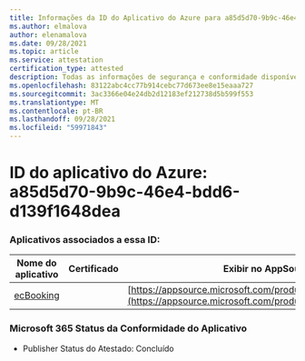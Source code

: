 ```yaml
---
title: Informações da ID do Aplicativo do Azure para a85d5d70-9b9c-46e4-bdd6-d139f1648dea
ms.author: elmalova
author: elenamalova
ms.date: 09/28/2021
ms.topic: article
ms.service: attestation
certification_type: attested
description: Todas as informações de segurança e conformidade disponíveis para a85d5d70-9b9c-46e4-bdd6-d139f1648dea.
ms.openlocfilehash: 83122abc4cc77b914cebc77d673ee8e15eaaa727
ms.sourcegitcommit: 3ac3366e04e24db2d12183ef212738d5b599f553
ms.translationtype: MT
ms.contentlocale: pt-BR
ms.lasthandoff: 09/28/2021
ms.locfileid: "59971843"
---
```

# <a name="azure-app-id-a85d5d70-9b9c-46e4-bdd6-d139f1648dea"></a>ID do aplicativo do Azure: a85d5d70-9b9c-46e4-bdd6-d139f1648dea


### <a name="apps-associated-with-this-id"></a>Aplicativos associados a essa ID:
| **Nome do aplicativo** | **Certificado** | **Exibir no AppSource** |
|--------------|---------------|-----------------------|
| [ecBooking](https://docs.microsoft.com/microsoft-365-app-certification/forward/WA200002096) |  | [https://appsource.microsoft.com/product/office/WA200002096](https://appsource.microsoft.com/product/office/WA200002096) |

### <a name="microsoft-365-app-compliance-status"></a>Microsoft 365 Status da Conformidade do Aplicativo
- Publisher Status do Atestado: Concluído
